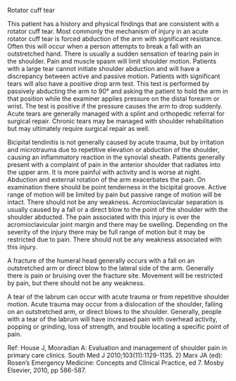 Rotator cuff tear

This patient has a history and physical findings that are consistent with a rotator cuff tear. Most commonly the mechanism of injury in an acute rotator cuff tear is forced abduction of the arm with significant resistance. Often this will occur when a person attempts to break a fall with an outstretched hand. There is usually a sudden sensation of tearing pain in the shoulder. Pain and muscle spasm will limit shoulder motion. Patients with a large tear cannot initiate shoulder abduction and will have a discrepancy between active and passive motion. Patients with significant tears will also have a positive drop arm test. This test is performed by passively abducting the arm to 90° and asking the patient to hold the arm in that position while the examiner applies pressure on the distal forearm or wrist. The test is positive if the pressure causes the arm to drop suddenly.
Acute tears are generally managed with a splint and orthopedic referral for surgical repair. Chronic tears may be managed with shoulder rehabilitation but may ultimately require surgical repair as well.

Bicipital tendinitis is not generally caused by acute trauma, but by irritation and microtrauma due to repetitive elevation or abduction of the shoulder, causing an inflammatory reaction in the synovial sheath. Patients generally present with a complaint of pain in the anterior shoulder that radiates into the upper arm. It is more painful with activity and is worse at night. Abduction and external rotation of the arm exacerbates the pain. On examination there should be point tenderness in the bicipital groove. Active range of motion will be limited by pain but passive range of motion will be intact. There should not be any weakness.
Acromioclavicular separation is usually caused by a fall or a direct blow to the point of the shoulder with the shoulder abducted. The pain associated with this injury is over the acromioclavicular joint margin and there may be swelling. Depending on the severity of the injury there may be full range of motion but it may be restricted due to pain. There should not be any weakness associated with this injury.

A fracture of the humeral head generally occurs with a fall on an outstretched arm or direct blow to the lateral side of the arm. Generally there is pain or bruising over the fracture site. Movement will be restricted by pain, but there should not be any weakness.

A tear of the labrum can occur with acute trauma or from repetitive shoulder motion. Acute trauma may occur from a dislocation of the shoulder, falling on an outstretched arm, or direct blows to the shoulder. Generally, people with a tear of the labrum will have increased pain with overhead activity, popping or grinding, loss of strength, and trouble locating a specific point of pain.

Ref:  House J, Mooradian A: Evaluation and management of shoulder pain in primary care clinics. South Med J
2010;103(11):1129-1135. 2) Marx JA (ed): Rosen’s Emergency Medicine: Concepts and Clinical Practice, ed 7. Mosby
Elsevier, 2010, pp 586-587.